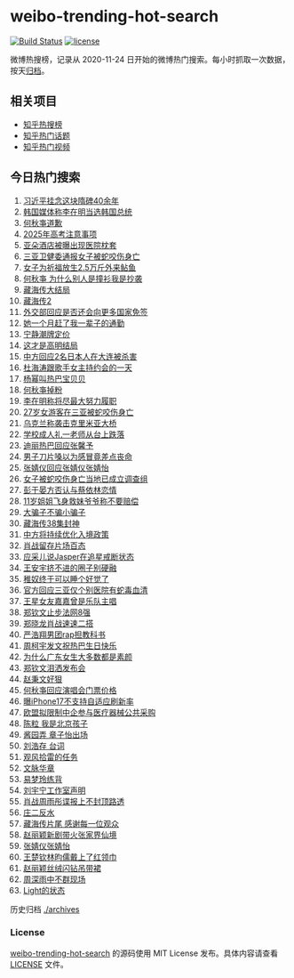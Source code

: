 # weibo-trending-hot-search

[![Build Status](https://github.com/justjavac/weibo-trending-hot-search/workflows/ci/badge.svg?branch=master)](https://github.com/justjavac/weibo-trending-hot-search/actions)
[![license](https://img.shields.io/github/license/justjavac/weibo-trending-hot-search)](https://github.com/justjavac/weibo-trending-hot-search/blob/master/LICENSE)

微博热搜榜，记录从 2020-11-24 日开始的微博热门搜索。每小时抓取一次数据，按天[归档](./archives)。

## 相关项目

- [知乎热搜榜](https://github.com/justjavac/zhihu-trending-top-search)
- [知乎热门话题](https://github.com/justjavac/zhihu-trending-hot-questions)
- [知乎热门视频](https://github.com/justjavac/zhihu-trending-hot-video)

## 今日热门搜索

<!-- BEGIN -->
<!-- 最后更新时间 Wed Jun 04 2025 03:11:22 GMT+0800 (China Standard Time) -->

1. [习近平挂念这块隋碑40余年](https://s.weibo.com//weibo?q=%23%E4%B9%A0%E8%BF%91%E5%B9%B3%E6%8C%82%E5%BF%B5%E8%BF%99%E5%9D%97%E9%9A%8B%E7%A2%9140%E4%BD%99%E5%B9%B4%23&Refer=new_time)
1. [韩国媒体称李在明当选韩国总统](https://s.weibo.com//weibo?q=%23%E9%9F%A9%E5%9B%BD%E5%AA%92%E4%BD%93%E7%A7%B0%E6%9D%8E%E5%9C%A8%E6%98%8E%E5%BD%93%E9%80%89%E9%9F%A9%E5%9B%BD%E6%80%BB%E7%BB%9F%23&t=31&band_rank=2&Refer=top)
1. [何秋亊道歉](https://s.weibo.com//weibo?q=%E4%BD%95%E7%A7%8B%E4%BA%8A%E9%81%93%E6%AD%89&t=31&band_rank=1&Refer=top)
1. [2025年高考注意事项](https://s.weibo.com//weibo?q=%232025%E5%B9%B4%E9%AB%98%E8%80%83%E6%B3%A8%E6%84%8F%E4%BA%8B%E9%A1%B9%23&t=31&band_rank=3&Refer=top)
1. [亚朵酒店被曝出现医院枕套](https://s.weibo.com//weibo?q=%23%E4%BA%9A%E6%9C%B5%E9%85%92%E5%BA%97%E8%A2%AB%E6%9B%9D%E5%87%BA%E7%8E%B0%E5%8C%BB%E9%99%A2%E6%9E%95%E5%A5%97%23&t=31&band_rank=4&Refer=top)
1. [三亚卫健委通报女子被蛇咬伤身亡](https://s.weibo.com//weibo?q=%23%E4%B8%89%E4%BA%9A%E5%8D%AB%E5%81%A5%E5%A7%94%E9%80%9A%E6%8A%A5%E5%A5%B3%E5%AD%90%E8%A2%AB%E8%9B%87%E5%92%AC%E4%BC%A4%E8%BA%AB%E4%BA%A1%23&t=31&band_rank=9&Refer=top)
1. [女子为祈福放生2.5万斤外来鲇鱼](https://s.weibo.com//weibo?q=%23%E5%A5%B3%E5%AD%90%E4%B8%BA%E7%A5%88%E7%A6%8F%E6%94%BE%E7%94%9F2.5%E4%B8%87%E6%96%A4%E5%A4%96%E6%9D%A5%E9%B2%87%E9%B1%BC%23&t=31&band_rank=16&Refer=top)
1. [何秋亊 为什么别人是撞衫我是抄袭](https://s.weibo.com//weibo?q=%E4%BD%95%E7%A7%8B%E4%BA%8A%20%E4%B8%BA%E4%BB%80%E4%B9%88%E5%88%AB%E4%BA%BA%E6%98%AF%E6%92%9E%E8%A1%AB%E6%88%91%E6%98%AF%E6%8A%84%E8%A2%AD&t=31&band_rank=6&Refer=top)
1. [藏海传大结局](https://s.weibo.com//weibo?q=%23%E8%97%8F%E6%B5%B7%E4%BC%A0%E5%A4%A7%E7%BB%93%E5%B1%80%23&t=31&band_rank=8&Refer=top)
1. [藏海传2](https://s.weibo.com//weibo?q=%E8%97%8F%E6%B5%B7%E4%BC%A02&t=31&band_rank=7&Refer=top)
1. [外交部回应是否还会向更多国家免签](https://s.weibo.com//weibo?q=%23%E5%A4%96%E4%BA%A4%E9%83%A8%E5%9B%9E%E5%BA%94%E6%98%AF%E5%90%A6%E8%BF%98%E4%BC%9A%E5%90%91%E6%9B%B4%E5%A4%9A%E5%9B%BD%E5%AE%B6%E5%85%8D%E7%AD%BE%23&t=31&band_rank=27&Refer=top)
1. [她一个月赶了我一辈子的通勤](https://s.weibo.com//weibo?q=%E5%A5%B9%E4%B8%80%E4%B8%AA%E6%9C%88%E8%B5%B6%E4%BA%86%E6%88%91%E4%B8%80%E8%BE%88%E5%AD%90%E7%9A%84%E9%80%9A%E5%8B%A4&t=31&band_rank=11&Refer=top)
1. [宁静潮牌定价](https://s.weibo.com//weibo?q=%23%E5%AE%81%E9%9D%99%E6%BD%AE%E7%89%8C%E5%AE%9A%E4%BB%B7%23&t=31&band_rank=25&Refer=top)
1. [这才是高明结局](https://s.weibo.com//weibo?q=%23%E8%BF%99%E6%89%8D%E6%98%AF%E9%AB%98%E6%98%8E%E7%BB%93%E5%B1%80%23&t=31&band_rank=31&Refer=top)
1. [中方回应2名日本人在大连被杀害](https://s.weibo.com//weibo?q=%23%E4%B8%AD%E6%96%B9%E5%9B%9E%E5%BA%942%E5%90%8D%E6%97%A5%E6%9C%AC%E4%BA%BA%E5%9C%A8%E5%A4%A7%E8%BF%9E%E8%A2%AB%E6%9D%80%E5%AE%B3%23&t=31&band_rank=27&Refer=top)
1. [杜海涛跟歌手女主持约会的一天](https://s.weibo.com//weibo?q=%23%E6%9D%9C%E6%B5%B7%E6%B6%9B%E8%B7%9F%E6%AD%8C%E6%89%8B%E5%A5%B3%E4%B8%BB%E6%8C%81%E7%BA%A6%E4%BC%9A%E7%9A%84%E4%B8%80%E5%A4%A9%23&t=31&band_rank=14&Refer=top)
1. [杨幂叫热巴宝贝贝](https://s.weibo.com//weibo?q=%23%E6%9D%A8%E5%B9%82%E5%8F%AB%E7%83%AD%E5%B7%B4%E5%AE%9D%E8%B4%9D%E8%B4%9D%23&t=31&band_rank=13&Refer=top)
1. [何秋亊掉粉](https://s.weibo.com//weibo?q=%E4%BD%95%E7%A7%8B%E4%BA%8A%E6%8E%89%E7%B2%89&t=31&band_rank=23&Refer=top)
1. [李在明称将尽最大努力履职](https://s.weibo.com//weibo?q=%23%E6%9D%8E%E5%9C%A8%E6%98%8E%E7%A7%B0%E5%B0%86%E5%B0%BD%E6%9C%80%E5%A4%A7%E5%8A%AA%E5%8A%9B%E5%B1%A5%E8%81%8C%23&t=31&band_rank=12&Refer=top)
1. [27岁女游客在三亚被蛇咬伤身亡](https://s.weibo.com//weibo?q=%2327%E5%B2%81%E5%A5%B3%E6%B8%B8%E5%AE%A2%E5%9C%A8%E4%B8%89%E4%BA%9A%E8%A2%AB%E8%9B%87%E5%92%AC%E4%BC%A4%E8%BA%AB%E4%BA%A1%23&t=31&band_rank=5&Refer=top)
1. [乌克兰称袭击克里米亚大桥](https://s.weibo.com//weibo?q=%23%E4%B9%8C%E5%85%8B%E5%85%B0%E7%A7%B0%E8%A2%AD%E5%87%BB%E5%85%8B%E9%87%8C%E7%B1%B3%E4%BA%9A%E5%A4%A7%E6%A1%A5%23&t=31&band_rank=20&Refer=top)
1. [学校成人礼一老师从台上跌落](https://s.weibo.com//weibo?q=%23%E5%AD%A6%E6%A0%A1%E6%88%90%E4%BA%BA%E7%A4%BC%E4%B8%80%E8%80%81%E5%B8%88%E4%BB%8E%E5%8F%B0%E4%B8%8A%E8%B7%8C%E8%90%BD%23&t=31&band_rank=21&Refer=top)
1. [迪丽热巴回应张馨予](https://s.weibo.com//weibo?q=%23%E8%BF%AA%E4%B8%BD%E7%83%AD%E5%B7%B4%E5%9B%9E%E5%BA%94%E5%BC%A0%E9%A6%A8%E4%BA%88%23&t=31&band_rank=18&Refer=top)
1. [男子刀片嗓以为感冒竟差点丧命](https://s.weibo.com//weibo?q=%23%E7%94%B7%E5%AD%90%E5%88%80%E7%89%87%E5%97%93%E4%BB%A5%E4%B8%BA%E6%84%9F%E5%86%92%E7%AB%9F%E5%B7%AE%E7%82%B9%E4%B8%A7%E5%91%BD%23&t=31&band_rank=22&Refer=top)
1. [张婧仪回应张婧仪张婧怡](https://s.weibo.com//weibo?q=%23%E5%BC%A0%E5%A9%A7%E4%BB%AA%E5%9B%9E%E5%BA%94%E5%BC%A0%E5%A9%A7%E4%BB%AA%E5%BC%A0%E5%A9%A7%E6%80%A1%23&t=31&band_rank=15&Refer=top)
1. [女子被蛇咬伤身亡当地已成立调查组](https://s.weibo.com//weibo?q=%23%E5%A5%B3%E5%AD%90%E8%A2%AB%E8%9B%87%E5%92%AC%E4%BC%A4%E8%BA%AB%E4%BA%A1%E5%BD%93%E5%9C%B0%E5%B7%B2%E6%88%90%E7%AB%8B%E8%B0%83%E6%9F%A5%E7%BB%84%23&t=31&band_rank=29&Refer=top)
1. [彭于晏方否认与蔡依林恋情](https://s.weibo.com//weibo?q=%23%E5%BD%AD%E4%BA%8E%E6%99%8F%E6%96%B9%E5%90%A6%E8%AE%A4%E4%B8%8E%E8%94%A1%E4%BE%9D%E6%9E%97%E6%81%8B%E6%83%85%23&t=31&band_rank=19&Refer=top)
1. [11岁姐姐飞身救妹爷爷称不要赔偿](https://s.weibo.com//weibo?q=%2311%E5%B2%81%E5%A7%90%E5%A7%90%E9%A3%9E%E8%BA%AB%E6%95%91%E5%A6%B9%E7%88%B7%E7%88%B7%E7%A7%B0%E4%B8%8D%E8%A6%81%E8%B5%94%E5%81%BF%23&t=31&band_rank=41&Refer=top)
1. [大骗子不骗小骗子](https://s.weibo.com//weibo?q=%23%E5%A4%A7%E9%AA%97%E5%AD%90%E4%B8%8D%E9%AA%97%E5%B0%8F%E9%AA%97%E5%AD%90%23&t=31&band_rank=34&Refer=top)
1. [藏海传38集封神](https://s.weibo.com//weibo?q=%23%E8%97%8F%E6%B5%B7%E4%BC%A038%E9%9B%86%E5%B0%81%E7%A5%9E%23&t=31&band_rank=26&Refer=top)
1. [中方将持续优化入境政策](https://s.weibo.com//weibo?q=%23%E4%B8%AD%E6%96%B9%E5%B0%86%E6%8C%81%E7%BB%AD%E4%BC%98%E5%8C%96%E5%85%A5%E5%A2%83%E6%94%BF%E7%AD%96%23&t=31&band_rank=30&Refer=top)
1. [肖战留存片场百态](https://s.weibo.com//weibo?q=%23%E8%82%96%E6%88%98%E7%95%99%E5%AD%98%E7%89%87%E5%9C%BA%E7%99%BE%E6%80%81%23&t=31&band_rank=38&Refer=top)
1. [应采儿说Jasper在追星戒断状态](https://s.weibo.com//weibo?q=%E5%BA%94%E9%87%87%E5%84%BF%E8%AF%B4Jasper%E5%9C%A8%E8%BF%BD%E6%98%9F%E6%88%92%E6%96%AD%E7%8A%B6%E6%80%81&t=31&band_rank=47&Refer=top)
1. [王安宇挤不进的圈子别硬融](https://s.weibo.com//weibo?q=%E7%8E%8B%E5%AE%89%E5%AE%87%E6%8C%A4%E4%B8%8D%E8%BF%9B%E7%9A%84%E5%9C%88%E5%AD%90%E5%88%AB%E7%A1%AC%E8%9E%8D&t=31&band_rank=39&Refer=top)
1. [稚奴终于可以睡个好觉了](https://s.weibo.com//weibo?q=%23%E7%A8%9A%E5%A5%B4%E7%BB%88%E4%BA%8E%E5%8F%AF%E4%BB%A5%E7%9D%A1%E4%B8%AA%E5%A5%BD%E8%A7%89%E4%BA%86%23&t=31&band_rank=46&Refer=top)
1. [官方回应三亚仅个别医院有蛇毒血清](https://s.weibo.com//weibo?q=%23%E5%AE%98%E6%96%B9%E5%9B%9E%E5%BA%94%E4%B8%89%E4%BA%9A%E4%BB%85%E4%B8%AA%E5%88%AB%E5%8C%BB%E9%99%A2%E6%9C%89%E8%9B%87%E6%AF%92%E8%A1%80%E6%B8%85%23&t=31&band_rank=49&Refer=top)
1. [王星女友嘉嘉曾是乐队主唱](https://s.weibo.com//weibo?q=%23%E7%8E%8B%E6%98%9F%E5%A5%B3%E5%8F%8B%E5%98%89%E5%98%89%E6%9B%BE%E6%98%AF%E4%B9%90%E9%98%9F%E4%B8%BB%E5%94%B1%23&t=31&band_rank=47&Refer=top)
1. [郑钦文止步法网8强](https://s.weibo.com//weibo?q=%23%E9%83%91%E9%92%A6%E6%96%87%E6%AD%A2%E6%AD%A5%E6%B3%95%E7%BD%918%E5%BC%BA%23&t=31&band_rank=48&Refer=top)
1. [郑晓龙肖战速速二搭](https://s.weibo.com//weibo?q=%23%E9%83%91%E6%99%93%E9%BE%99%E8%82%96%E6%88%98%E9%80%9F%E9%80%9F%E4%BA%8C%E6%90%AD%23&t=31&band_rank=46&Refer=top)
1. [严浩翔男团rap担教科书](https://s.weibo.com//weibo?q=%E4%B8%A5%E6%B5%A9%E7%BF%94%E7%94%B7%E5%9B%A2rap%E6%8B%85%E6%95%99%E7%A7%91%E4%B9%A6&t=31&band_rank=37&Refer=top)
1. [周柯宇发文祝热巴生日快乐](https://s.weibo.com//weibo?q=%23%E5%91%A8%E6%9F%AF%E5%AE%87%E5%8F%91%E6%96%87%E7%A5%9D%E7%83%AD%E5%B7%B4%E7%94%9F%E6%97%A5%E5%BF%AB%E4%B9%90%23&t=31&band_rank=25&Refer=top)
1. [为什么广东女生大多数都是素颜](https://s.weibo.com//weibo?q=%23%E4%B8%BA%E4%BB%80%E4%B9%88%E5%B9%BF%E4%B8%9C%E5%A5%B3%E7%94%9F%E5%A4%A7%E5%A4%9A%E6%95%B0%E9%83%BD%E6%98%AF%E7%B4%A0%E9%A2%9C%23&t=31&band_rank=32&Refer=top)
1. [郑钦文泪洒发布会](https://s.weibo.com//weibo?q=%23%E9%83%91%E9%92%A6%E6%96%87%E6%B3%AA%E6%B4%92%E5%8F%91%E5%B8%83%E4%BC%9A%23&t=31&band_rank=17&Refer=top)
1. [赵秉文好狠](https://s.weibo.com//weibo?q=%E8%B5%B5%E7%A7%89%E6%96%87%E5%A5%BD%E7%8B%A0&t=31&band_rank=28&Refer=top)
1. [何秋亊回应演唱会门票价格](https://s.weibo.com//weibo?q=%23%E4%BD%95%E7%A7%8B%E4%BA%8A%E5%9B%9E%E5%BA%94%E6%BC%94%E5%94%B1%E4%BC%9A%E9%97%A8%E7%A5%A8%E4%BB%B7%E6%A0%BC%23&t=31&band_rank=24&Refer=top)
1. [曝iPhone17不支持自适应刷新率](https://s.weibo.com//weibo?q=%23%E6%9B%9DiPhone17%E4%B8%8D%E6%94%AF%E6%8C%81%E8%87%AA%E9%80%82%E5%BA%94%E5%88%B7%E6%96%B0%E7%8E%87%23&t=31&band_rank=42&Refer=top)
1. [欧盟拟限制中企参与医疗器械公共采购](https://s.weibo.com//weibo?q=%23%E6%AC%A7%E7%9B%9F%E6%8B%9F%E9%99%90%E5%88%B6%E4%B8%AD%E4%BC%81%E5%8F%82%E4%B8%8E%E5%8C%BB%E7%96%97%E5%99%A8%E6%A2%B0%E5%85%AC%E5%85%B1%E9%87%87%E8%B4%AD%23&t=31&band_rank=10&Refer=top)
1. [陈粒 我是北京孩子](https://s.weibo.com//weibo?q=%E9%99%88%E7%B2%92%20%E6%88%91%E6%98%AF%E5%8C%97%E4%BA%AC%E5%AD%A9%E5%AD%90&t=31&band_rank=35&Refer=top)
1. [酱园弄 章子怡出场](https://s.weibo.com//weibo?q=%E9%85%B1%E5%9B%AD%E5%BC%84%20%E7%AB%A0%E5%AD%90%E6%80%A1%E5%87%BA%E5%9C%BA&t=31&band_rank=29&Refer=top)
1. [刘浩存 台词](https://s.weibo.com//weibo?q=%E5%88%98%E6%B5%A9%E5%AD%98%20%E5%8F%B0%E8%AF%8D&t=31&band_rank=38&Refer=top)
1. [观风拾雷的任务](https://s.weibo.com//weibo?q=%E8%A7%82%E9%A3%8E%E6%8B%BE%E9%9B%B7%E7%9A%84%E4%BB%BB%E5%8A%A1&t=31&band_rank=27&Refer=top)
1. [文脉华章](https://s.weibo.com//weibo?q=%23%E6%96%87%E8%84%89%E5%8D%8E%E7%AB%A0%23&Refer=new_time)
1. [易梦玲练背](https://s.weibo.com//weibo?q=%23%E6%98%93%E6%A2%A6%E7%8E%B2%E7%BB%83%E8%83%8C%23&t=31&band_rank=36&Refer=top)
1. [刘宇宁工作室声明](https://s.weibo.com//weibo?q=%23%E5%88%98%E5%AE%87%E5%AE%81%E5%B7%A5%E4%BD%9C%E5%AE%A4%E5%A3%B0%E6%98%8E%23&t=31&band_rank=36&Refer=top)
1. [肖战周雨彤谍报上不封顶路透](https://s.weibo.com//weibo?q=%23%E8%82%96%E6%88%98%E5%91%A8%E9%9B%A8%E5%BD%A4%E8%B0%8D%E6%8A%A5%E4%B8%8A%E4%B8%8D%E5%B0%81%E9%A1%B6%E8%B7%AF%E9%80%8F%23&t=31&band_rank=48&Refer=top)
1. [庄二反水](https://s.weibo.com//weibo?q=%E5%BA%84%E4%BA%8C%E5%8F%8D%E6%B0%B4&t=31&band_rank=30&Refer=top)
1. [藏海传片尾 感谢每一位观众](https://s.weibo.com//weibo?q=%E8%97%8F%E6%B5%B7%E4%BC%A0%E7%89%87%E5%B0%BE%20%E6%84%9F%E8%B0%A2%E6%AF%8F%E4%B8%80%E4%BD%8D%E8%A7%82%E4%BC%97&t=31&band_rank=33&Refer=top)
1. [赵丽颖新剧带火张家界仙境](https://s.weibo.com//weibo?q=%23%E8%B5%B5%E4%B8%BD%E9%A2%96%E6%96%B0%E5%89%A7%E5%B8%A6%E7%81%AB%E5%BC%A0%E5%AE%B6%E7%95%8C%E4%BB%99%E5%A2%83%23&t=31&band_rank=39&Refer=top)
1. [张婧仪张婧怡](https://s.weibo.com//weibo?q=%E5%BC%A0%E5%A9%A7%E4%BB%AA%E5%BC%A0%E5%A9%A7%E6%80%A1&t=31&band_rank=40&Refer=top)
1. [王楚钦林昀儒戴上了红领巾](https://s.weibo.com//weibo?q=%23%E7%8E%8B%E6%A5%9A%E9%92%A6%E6%9E%97%E6%98%80%E5%84%92%E6%88%B4%E4%B8%8A%E4%BA%86%E7%BA%A2%E9%A2%86%E5%B7%BE%23&t=31&band_rank=43&Refer=top)
1. [赵丽颖丝绒闪钻吊带裙](https://s.weibo.com//weibo?q=%23%E8%B5%B5%E4%B8%BD%E9%A2%96%E4%B8%9D%E7%BB%92%E9%97%AA%E9%92%BB%E5%90%8A%E5%B8%A6%E8%A3%99%23&t=31&band_rank=44&Refer=top)
1. [周深雨中不群现场](https://s.weibo.com//weibo?q=%E5%91%A8%E6%B7%B1%E9%9B%A8%E4%B8%AD%E4%B8%8D%E7%BE%A4%E7%8E%B0%E5%9C%BA&t=31&band_rank=45&Refer=top)
1. [Light的状态](https://s.weibo.com//weibo?q=%23Light%E7%9A%84%E7%8A%B6%E6%80%81%23&t=31&band_rank=50&Refer=top)

<!-- END -->

历史归档 [./archives](./archives)

### License

[weibo-trending-hot-search](https://github.com/justjavac/weibo-trending-hot-search) 的源码使用 MIT License
发布。具体内容请查看 [LICENSE](./LICENSE) 文件。
